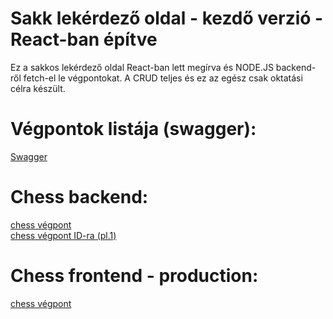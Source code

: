 # Sakk lekérdező oldal - kezdő verzió - React-ban építve
Ez a sakkos lekérdező oldal React-ban lett megírva és NODE.JS backend-ről fetch-el le végpontokat. 
A CRUD teljes és ez az egész csak oktatási célra készült.

# Végpontok listája (swagger):
[Swagger](https://chess.sulla.hu/swagger/)

# Chess backend:
[chess végpont](http://chess.sulla.hu/Chess)<br>
[chess végpont ID-ra (pl.1)](http://chess.sulla.hu/Chess/1)

# Chess frontend - production:
[chess végpont](https://chess-frontend-w183.onrender.com/)
